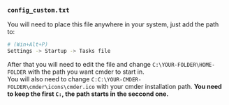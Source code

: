 ### `config_custom.txt`

You will need to place this file anywhere in your system, just add the path to:
```bash
# (Win+Alt+P)
Settings -> Startup -> Tasks file
```
After that you will need to edit the file and change `C:\YOUR-FOLDER\HOME-FOLDER` with the path you want cmder to start in.  
You will also need to change `C:C:\YOUR-CMDER-FOLDER\cmder\icons\cmder.ico` with your cmder installation path. **You need to keep the first `C:`, the path starts in the seccond one.**
